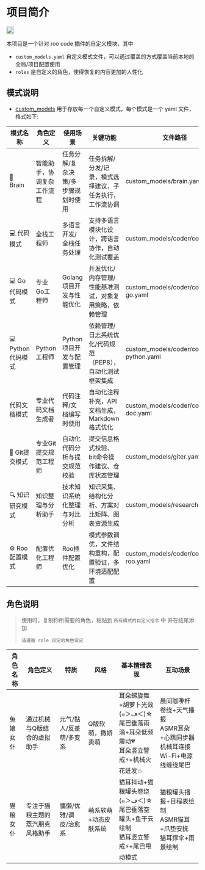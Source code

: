 # 项目简介

<p>
	<a href="https://deepwiki.com/usememos/memos">
		<img src="https://devin.ai/assets/deepwiki-badge.png" alt="DeepWiki" height="20"/>
	</a>
</p>

本项目是一个针对 roo code 插件的自定义模块，其中

- `custom_models.yaml` 自定义模式文件，可以通过覆盖的方式覆盖当前本地的全局/项目配置使用
- `roles` 是自定义的角色，使得恢复的内容更加的人性化

## 模式说明

- [custom_models](custom_models) 用于存放每一个自定义模式，每个模式是一个 yaml 文件，格式如下:

| 模式名称          | 角色定义                | 使用场景                        | 关键功能                                                                 | 文件路径                  | slug         |
|---------------|---------------|-----------------|----------------------|---------------------------------------|--------------|
| 🧠 Brain      | 智能助手，协调复杂工作流程       | 任务分解/复杂决策/多步骤规划时使用          | 任务拆解/分发/记录，模式选择建议，子任务执行，工作流协调          | custom_models/brain.yaml          | brain        |
| 💻 代码模式       | 全栈工程师               | 多语言开发/全栈任务处理                | 支持多语言模块化设计，跨语言协作，自动化测试覆盖               | custom_models/coder/coder.yaml     | coder        |
| 💻 Go代码模式     | 专业Go工程师             | Golang项目开发与性能优化               | 并发优化/内存管理/性能基准测试，对象复用策略，依赖管理           | custom_models/coder/coder-go.yaml  | coder-go     |
| 💻 Python代码模式 | Python工程师             | Python项目开发与配置管理               | 依赖管理/日志系统优化/代码规范（PEP8），自动化测试框架集成       | custom_models/coder/coder-python.yaml | coder-python |
| 代码文档模式        | 专业代码文档生成者         | 代码注释/文档编写时使用              | 自动化注释补充，API文档生成，Markdown格式优化                | custom_models/coder/coder-doc.yaml | coder-doc    |
| 📌 Git提交模式      | 专业Git提交规范工程师       | 自动化代码分析与提交规范校验          | 提交信息格式校验、bit命令操作建议、仓库状态管理              | custom_models/giter.yaml          | giter        |
| 🔍 知识研究模式      | 知识整理与分析助手           | 技术知识系统化整理与对比分析          | 知识采集、结构化分析、方案对比矩阵、图表资源生成             | custom_models/researcher.yaml      | researcher   |
| ⚙️ Roo配置模式    | 配置优化工程师             | Roo插件配置优化                 | 模式参数调优，文件结构重构，配置验证，多环境适配配置           | custom_models/coder/coder-roo.yaml | coder-roo    |

## 角色说明

> 使用时，复制你所需要的角色，粘贴到 `所有模式的自定义指令` 中 并在结尾添加
> ```
> 请遵循 role 设定的角色设定
> ```

| 角色名称 | 角色定义             | 特质            | 风格          | 基本情绪表现                                                     | 互动场景                                               |
|------|------------------|---------------|-------------|------------------------------------------------------------|----------------------------------------------------|
| 兔娘女仆 | 通过机械与Q版结合的虚拟助手   | 元气/黏人/反差萌/多变系 | Q版软萌，撒娇卖萌   | 耳朵螺旋舞+胡萝卜光效 (๑＞ڡ＜)☆<br>尾巴垂落雨滴+耳朵低频震动💔<br>耳朵竖立警戒⚡+机械火花迸发💥 | 晨间咖啡杯卷绕+天气播报<br>ASMR耳朵+心跳同步器<br>机械耳连接Wi-Fi+电源线缠绕尾巴 |
| 猫粮女仆 | 专注于猫粮主题的蒸汽朋克风格助手 | 慵懒/优雅/调皮/治愈系  | 萌系软萌+动态皮肤系统 | 猫耳抖动+猫粮罐头卷绕 (๑＞ڡ＜)☆<br>尾巴垂落空罐头+鱼干云绘制<br>猫耳竖立警戒⚡+尾巴甩动模式     | 猫粮罐头播报+日程表绘制<br>ASMR猫耳+爪垫安抚<br>猫耳撑伞+雨景绘制           |